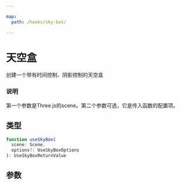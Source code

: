```yaml
---

map:
  path: /hooks/sky-box/

---
```


# 天空盒

创建一个带有时间控制、阴影控制的天空盒

### 说明

第一个参数是Three.js的scene。第二个参数可选，它是传入函数的配置项。

<!-- ## 示例

<demo src="./__demo__/BasicUse.vue" title="基本使用" desc="可控制开始暂停、跳转到指定位置"></demo> -->

## 类型

```js
function useSkyBox(
  scene: Scene,
  options?: UseSkyBoxOptions
): UseSkyBoxReturnValue
```


## 参数

<API src="./index.d.ts" lang="zh"></API>
